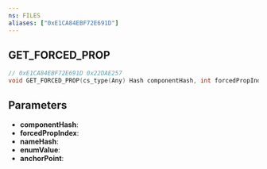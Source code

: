 ```yaml
---
ns: FILES
aliases: ["0xE1CA84EBF72E691D"]
---
```

## GET_FORCED_PROP

```c
// 0xE1CA84EBF72E691D 0x22DAE257
void GET_FORCED_PROP(cs_type(Any) Hash componentHash, int forcedPropIndex, cs_type(AnyPtr) Hash* nameHash, cs_type(AnyPtr) int* enumValue, cs_type(AnyPtr) int* anchorPoint);
```


## Parameters
* **componentHash**: 
* **forcedPropIndex**: 
* **nameHash**: 
* **enumValue**: 
* **anchorPoint**: 

